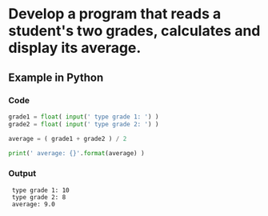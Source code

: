 # Develop a program that reads a student's two grades, calculates and display its average.

## Example in Python

### Code

``` python
grade1 = float( input(' type grade 1: ') )
grade2 = float( input(' type grade 2: ') )

average = ( grade1 + grade2 ) / 2

print(' average: {}'.format(average) )

```

### Output

```
 type grade 1: 10
 type grade 2: 8
 average: 9.0

```
